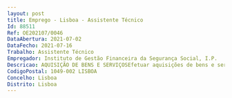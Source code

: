 ```yaml
--- 
layout: post
title: Emprego - Lisboa - Assistente Técnico
Id: 88511
Ref: OE202107/0046
DataAbertura: 2021-07-02
DataFecho: 2021-07-16
Trabalho: Assistente Técnico
Empregador: Instituto de Gestão Financeira da Segurança Social, I.P.
Descricao: AQUISIÇÃO DE BENS E SERVIÇOSEfetuar aquisições de bens e serviços, de acordo com a legislação e procedimentos em vigor Controlar diariamente dos pedidos de aquisições de bens e serviços elaborados pelas Unidades Orgânicas no sistema SIF Desenvolver e acompanhar processos de contratação, tanto físicos como no sistema SIF ou outras aplicações plataformas informáticas, garantindo a atualização de dados até à sua conclusão Publicitar os contratos no portal BASE.GOVAssegurar o controlo dos bens inventariáveis adquiridos, bem como a sua classificação de acordo com o código CIBE  Cadastro e Inventariação dos Bens do Estado.GESTÃO DE CONTRATOSAcompanhar os contratos escritos de natureza continuada incluindo a respetiva execução, em articulação com as respetivas Unidades OrgânicasGarantir as diligências necessárias às eventuais renovações dos contratos nos prazos legalmente definidos.Manter atualizados os mapas de apoio à gestão dos contratos.Apurar os dados de contratação para garantia de cumprimento dos reportes legaisPROSPEÇÃO DE MERCADO CONSULTAS PRELIMINARESPesquisar a nível nacional o material requisitado e os diversos fornecedores possíveis, de acordo com as normas internas, de forma a rentabilizar os valores disponíveis para as aquisições de bens e serviços
CodigoPostal: 1049-002 LISBOA
Concelho: Lisboa
Distrito: Lisboa
--- 
```

